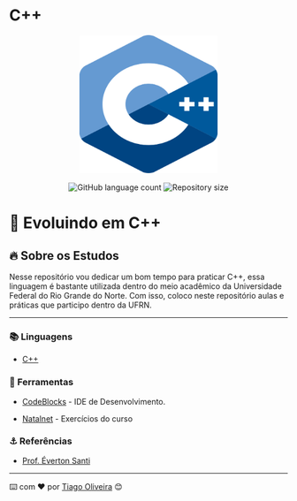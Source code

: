 # C++

<div align="center">
  <img src="img/clogo.svg" alt="Logo c++" width="250" height="250"/>
</div>

<!-- ************************************* Baadges ********************************************* -->
<p align="center">
  <img alt="GitHub language count" src="https://img.shields.io/github/languages/count/tosantos1/LIP?color=342680">

  <img alt="Repository size" src="https://img.shields.io/github/repo-size/tosantos1/LIP?color=342680">
</p>

<!-- ************************************* Título ********************************************* -->

<h1> 🚀 Evoluindo em C++</h1>

<!-- ************************************* Sobre o projeto ********************************************* -->

<h2>🔥 Sobre os Estudos</h2>

<p> Nesse repositório vou dedicar um bom tempo para praticar C++, essa linguagem é bastante utilizada dentro do meio acadêmico da Universidade Federal do Rio Grande do Norte. Com isso, coloco neste repositório aulas e práticas que participo dentro da UFRN.</p>

---

<h3>📚 Linguagens</h3>

* <a href="https://www.codecademy.com/catalog/language/c-plus-plus?g_network=g&g_device=c&g_adid=435749871118&g_keyword=c%2B%2B%20programming&g_acctid=243-039-7011&g_adtype=search&g_adgroupid=102650142713&g_keywordid=kwd-12432420&g_campaign=ROW+Language%3A+Basic+-+Exact&g_campaignid=10074200771&utm_id=t_kwd-12432420:ag_102650142713:cp_10074200771:n_g:d_c&utm_term=c%2B%2B%20programming&utm_campaign=ROW%20Language%3A%20Basic%20-%20Exact&utm_source=google&utm_medium=paid-search&utm_content=435749871118&hsa_acc=2430397011&hsa_cam=10074200771&hsa_grp=102650142713&hsa_ad=435749871118&hsa_src=g&hsa_tgt=kwd-12432420&hsa_kw=c%2B%2B%20programming&hsa_mt=e&hsa_net=adwords&hsa_ver=3&gclid=Cj0KCQiA1KiBBhCcARIsAPWqoSp3A5GXHtlexS-cZ3dzZbRy9ZbsxbXtPzDLw9ur97O2UoQW-boLYdUaAm8GEALw_wcB">C++ </a>

<h3>🧰 Ferramentas</h3>

* [CodeBlocks](https://www.codeblocks.org/) - IDE de Desenvolvimento. 

* [Natalnet](https://lop.natalnet.br/) - Exercícios do curso 

<h3 id="referencias"> ⚓ Referências</h3>

* [Prof. Éverton Santi](https://www.youtube.com/channel/UCHotSmWh4QMw_Z9rLzQ-w7A)

---
⌨️ com ❤️ por [Tiago Oliveira](https://github.com/tosantos1) 😊
